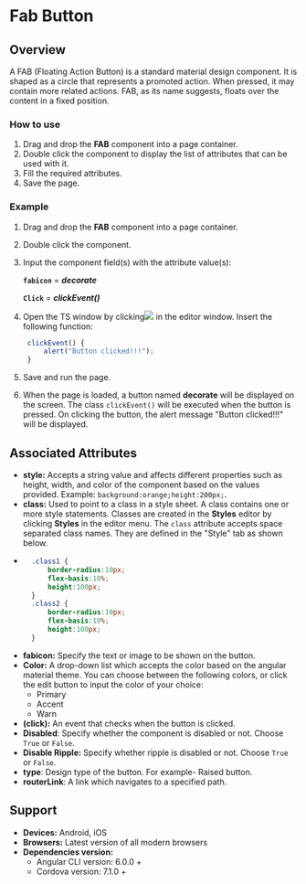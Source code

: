 # Fab Button

## Overview

A FAB \(Floating Action Button\) is a standard material design component. It is shaped as a circle that represents a promoted action. When pressed, it may contain more related actions. FAB, as its name suggests, floats over the content in a fixed position.

### How to use

1. Drag and drop the **FAB** component into a page container. 
2. Double click the component to display the list of attributes that can be used with it.
3. Fill the required attributes.
4. Save the page.

### Example

1. Drag and drop the **FAB** component into a page container. 
2. Double click the component.
3. Input the component field\(s\) with the attribute value\(s\):  

    **`fabicon`** = _**decorate**_  

    **`Click`** = _**clickEvent\(\)**_  

4. Open the TS window by clicking![](../../../.gitbook/assets/image%20%281%29.png) in the editor window. Insert the following function:

   ```typescript
    clickEvent() { 
        alert("Button clicked!!!");
    }
   ```

5. Save and run the page.
6. When the page is loaded, a button named **decorate** will be displayed on the screen. The class `clickEvent()` will be executed when the button is pressed. On clicking the button, the alert message "Button clicked!!!" will be displayed.

## Associated Attributes

* **style:** Accepts a string value and affects different properties such as height, width, and color of the component based on the values provided. Example: `background:orange;height:200px;`.
* **class:** Used to point to a class in a style sheet. A class contains one or more style statements. Classes are created in the **Styles** editor by clicking  **Styles** in the editor menu. The `class` attribute accepts space separated class names. They are defined in the "Style" tab as shown below.
* ```css
    .class1 {
        border-radius:10px;
        flex-basis:10%;
        height:100px;
    }
    .class2 {
        border-radius:10px;
        flex-basis:10%;
        height:100px;
    }
  ```
* **fabicon:** Specify the text or image to be shown on the button.
* **Color:** A drop-down list which accepts the color based on the angular material theme. You can choose between the following colors, or click the edit button to input the color of your choice:
  * Primary
  * Accent
  * Warn
* **\(click\):** An event that checks when the button is clicked.
* **Disabled**: Specify whether the component is disabled or not. Choose `True` or `False`.
* **Disable Ripple:** Specify whether ripple is disabled or not. Choose `True` or `False`.
* **type**: Design type of the button. For example- Raised button.
* **routerLink**: A link which navigates to a specified path.

## Support

* **Devices:** Android, iOS
* **Browsers:**  Latest version of all modern browsers
* **Dependencies version:** 
  * Angular CLI version: 6.0.0 + 
  * Cordova version: 7.1.0 +

